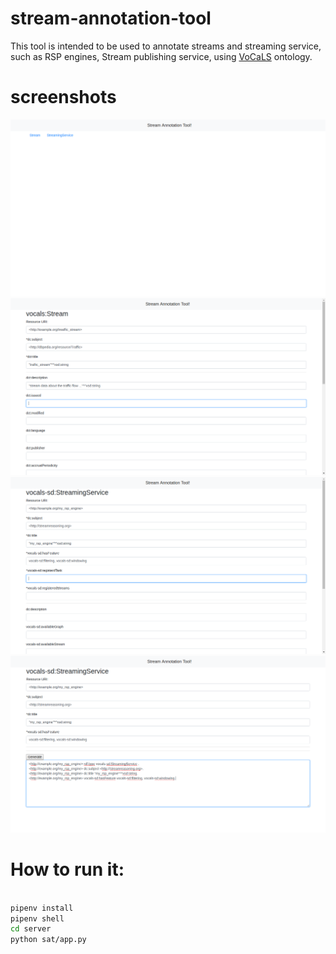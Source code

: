 # stream-annotation-tool

This tool is intended to be used to annotate streams and streaming service, such as RSP engines, Stream publishing service, 
using [VoCaLS](http://w3id.org/rsp/vocals/) ontology.

# screenshots
![Homepage](https://github.com/ysedira/stream-annotation-tool/blob/master/images/sat_1.png "Homepage")
![Stream Annotation](https://github.com/ysedira/stream-annotation-tool/blob/master/images/sat_2.png "Homepage")
![Service Annotation](https://github.com/ysedira/stream-annotation-tool/blob/master/images/sat_3.png "Homepage")
![Annotation Result](https://github.com/ysedira/stream-annotation-tool/blob/master/images/sat_4.png "Homepage")

# How to run it:

```bash

pipenv install
pipenv shell
cd server
python sat/app.py

```

